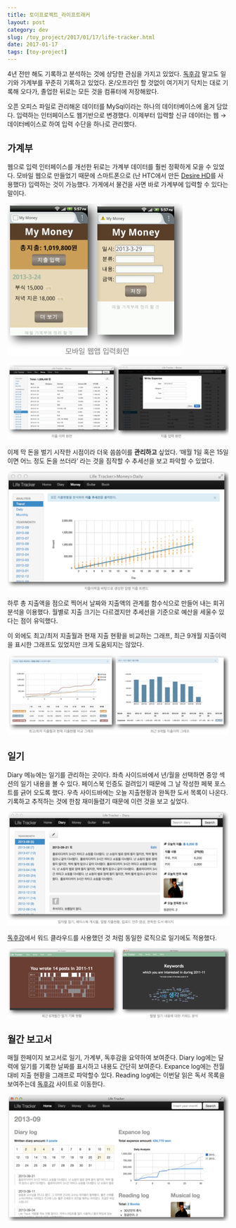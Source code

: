 ```yaml
---
title: 토이프로젝트_라이프트래커
layout: post
category: dev
slug: /toy_project/2017/01/17/life-tracker.html
date: 2017-01-17
tags: [toy-project]
---
```


4년 전만 해도 기록하고 분석하는 것에 상당한 관심을 가지고 있었다. [독후감]() 말고도 일기와 가계부를 꾸준히 기록하고 있었다. 온/오프라인 할 것없이 여기저기 닥치는 대로 기록해 오다가, 졸업한 뒤로는 모든 것을 컴퓨터에 저장해왔다.

오픈 오피스 파일로 관리해온 데이터를 MySql이라는 하나의 데이터베이스에 옮겨 담았다. 입력하는 인터페이스도 웹기반으로 변경했다. 이제부터 입력할 신규 데이터는 웹 → 데이터베이스로 하여 입력 수단을 하나로 관리했다.

## 가계부

웹으로 입력 인터페이스를 개선한 뒤로는 가계부 데이터를 훨씬 정확하게 모을 수 있었다. 모바일 웹으로 만들었기 때문에 스마트폰으로 (난 HTC에서 만든 [Desire HD](http://www.gsmarena.com/htc_desire_hd-3468.php)를 사용했다) 입력하는 것이 가능했다. 가게에서 물건을 사면 바로 가계부에 입력할 수 있다는 말이다.

![모바일 가계부 입력 화면](/assets/imgs/2017/01/life-tracker01.png)

![데스크탑 가계부 입력 화면](/assets/imgs/2017/01/life-tracker02.png)

이제 막 돈을 벌기 시작한 시점이라 더욱 씀씀이를 **관리하고** 싶었다. ‘매월 1일 혹은 15일이면 어느 정도 돈을 쓰더라’ 라는 것을 짐작할 수 추세선을 보고 파악할 수 있었다.

![지출 트랜드](/assets/imgs/2017/01/life-tracker03.png)

하루 총 지출액을 점으로 찍어서 날짜와 지출액의 관계를 함수식으로 만들어 내는 회귀분석을 이용했다. 월별로 지출 크기는 다르겠지만 추세선을 기준으로 예산을 세울수 있다는 점이 유익했다.

이 외에도 최고/최저 지출월과 현재 지출 현황을 비교하는 그래프, 최근 9개월 지출이력을 표시한 그래프도 있었지만 크게 도움되지는 않았다.

![지출 분석 그래프](/assets/imgs/2017/01/life-tracker04.png)

## 일기

Diary 메뉴에는 일기를 관리하는 곳이다. 좌측 사이드바에서 년/월을 선택하면 중앙 섹션의 일기 내용을 볼 수 있다. 페이스북 인증도 걸려있기 때문에 그 날 작성한 페북 포스트를 긁어 오도록 했다. 우측 사이드바에는 오늘 지출현황과 완독한 도서 목록이 나온다. 기록하고 추적하는 것에 한참 재미들렸기 때문에 이런 것을 보고 싶었다.

![일기 메뉴](/assets/imgs/2017/01/life-tracker05.png)

[독후감](/toy_project/2017/01/09/reading-book.html)에서 워드 클라우드를 사용했던 것 처럼 동일한 로직으로 일기에도 적용했다.

![일기내용 분석](/assets/imgs/2017/01/life-tracker06.png)

## 월간 보고서

매월 한페이지 보고서로 일기, 가계부, 독후감을 요약하여 보여준다. Diary log에는 달력에 일기를 기록한 날짜를 표시하고 내용도 간단히 보여준다. Expance log에는 전월대비 지출 현황을 그래프로 파악할수 있다. Reading log에는 이번달 읽은 독서 목록을 보여주는데 [독후감](/toy_project/2017/01/09/reading-book.html) 사이트로 이동한다.

![월간 보고서](/assets/imgs/2017/01/life-tracker07.png)
